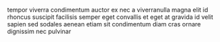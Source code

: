 tempor viverra condimentum auctor ex nec a viverranulla magna elit id rhoncus
suscipit facilisis semper eget convallis et eget at gravida id velit sapien sed
sodales aenean etiam sit condimentum diam cras ornare dignissim nec pulvinar
